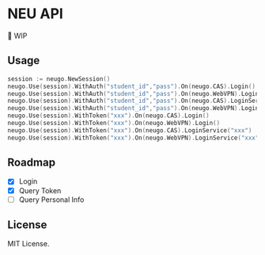 # NEU API

🚧 WIP

## Usage

```go
session := neugo.NewSession()
neugo.Use(session).WithAuth("student_id","pass").On(neugo.CAS).Login()
neugo.Use(session).WithAuth("student_id","pass").On(neugo.WebVPN).Login()
neugo.Use(session).WithAuth("student_id","pass").On(neugo.CAS).LoginService("xxx")
neugo.Use(session).WithAuth("student_id","pass").On(neugo.WebVPN).LoginService("xxx")
neugo.Use(session).WithToken("xxx").On(neugo.CAS).Login()
neugo.Use(session).WithToken("xxx").On(neugo.WebVPN).Login()
neugo.Use(session).WithToken("xxx").On(neugo.CAS).LoginService("xxx")
neugo.Use(session).WithToken("xxx").On(neugo.WebVPN).LoginService("xxx")
```

## Roadmap

- [x] Login
- [x] Query Token
- [ ] Query Personal Info

## License

MIT License.
